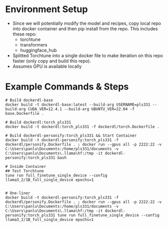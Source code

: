 # Environment Setup

- Since we will potentially modify the model and recipes, copy local repo into docker container and then pip install from the repo. This includes these repo:
  - torchtune
  - transformers
  - huggingface_hub
- Splitted Torchtune into a single docker file to make iteration on this repo faster (only copy and build this repo).
- Assumes GPU is available locally

# Example Commands & Steps
```
# Build dockerdl-base
docker build -t dockerdl-base:latest --build-arg USERNAME=pls331 --build-arg CUDA_VER=12.4.1 --build-arg UBUNTU_VER=22.04 -f base.Dockerfile .

# Build dockerdl:torch_pls331
docker build -t dockerdl:torch_pls331 -f dockerdl/torch.Dockerfile .

# Build dockerdl-personify:torch_pls331 && Start Container
docker build -t dockerdl-personify:torch_pls331 -f dockerdl/personify.Dockerfile . ; docker run --gpus all -p 2222:22 -v C:\Users\panlu\Documents:/home/pls331/documents -v C:\Users\panlu\Documents\.llama\hf:/tmp -it dockerdl-personify:torch_pls331 bash

# Inside Container
## Test Torchtune 
tune run full_finetune_single_device --config llama3_2/1B_full_single_device epochs=1


# One-liner
docker build -t dockerdl-personify:torch_pls331 -f dockerdl/personify.Dockerfile . ; docker run --gpus all -p 2222:22 -v C:\Users\panlu\Documents:/home/pls331/documents -v C:\Users\panlu\Documents\.llama\hf:/tmp -it dockerdl-personify:torch_pls331 tune run full_finetune_single_device --config llama3_2/1B_full_single_device epochs=1
```
